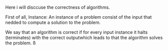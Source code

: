Here i will disccuse the correctness of algorithms.

First of all, Instance: An instance of a problem consist of the input that nedded to compute a solution to the problem. 

We say that an algorithm is correct if for every input instance it halts (terminates) with the correct outputwhich leads to that the algorithm solves the problem. ß